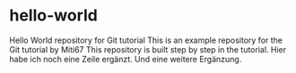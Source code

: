 # hello-world
Hello World repository for Git tutorial
This is an example repository for the Git tutorial by Miti67
This repository is built step by step in the tutorial. 
Hier habe ich noch eine Zeile ergänzt.
Und eine weitere Ergänzung.

